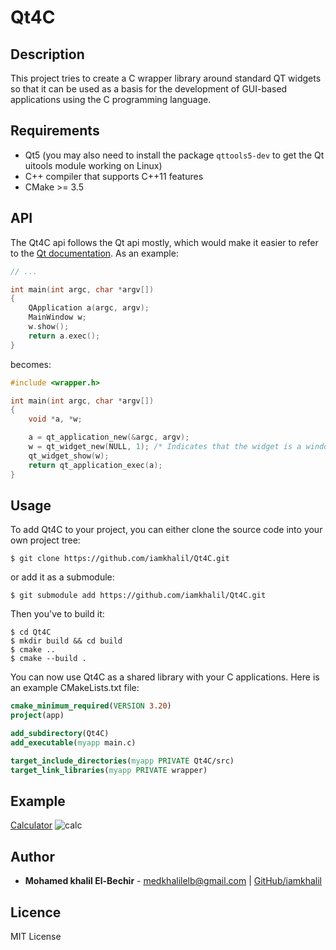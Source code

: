 # Qt4C

## Description
This project tries to create a C wrapper library around standard QT widgets so that it can be used as a basis for the development of GUI-based applications using the C programming language.

## Requirements
- Qt5 (you may also need to install the package `qttools5-dev` to get the Qt uitools module working on Linux)
- C++ compiler that supports C++11 features
- CMake >= 3.5

## API
The Qt4C api follows the Qt api mostly, which would make it easier to refer to the [Qt documentation](https://doc.qt.io/qt-5/qtwidgets-module.html). As an example:
```cpp
// ...

int main(int argc, char *argv[])
{
    QApplication a(argc, argv);
    MainWindow w;
    w.show();
    return a.exec();
}
```
becomes:
```c
#include <wrapper.h>

int main(int argc, char *argv[])
{
    void *a, *w;

    a = qt_application_new(&argc, argv);
    w = qt_widget_new(NULL, 1); /* Indicates that the widget is a window */
    qt_widget_show(w);
    return qt_application_exec(a);
}
```

## Usage
To add Qt4C to your project, you can either clone the source code into your own
project tree:
```shell
$ git clone https://github.com/iamkhalil/Qt4C.git
```
or add it as a submodule:
```shell
$ git submodule add https://github.com/iamkhalil/Qt4C.git
```
Then you've to build it:
```shell
$ cd Qt4C
$ mkdir build && cd build
$ cmake ..
$ cmake --build .
```
You can now use Qt4C as a shared library with your C applications.
Here is an example CMakeLists.txt file:
```cmake
cmake_minimum_required(VERSION 3.20)
project(app)

add_subdirectory(Qt4C)
add_executable(myapp main.c)

target_include_directories(myapp PRIVATE Qt4C/src)
target_link_libraries(myapp PRIVATE wrapper)
```
## Example
[Calculator](https://github.com/iamkhalil/Qt4C/blob/master/test/3-test.c)
![calc](https://i.imgur.com/K6arCVu.png)

## Author
- **Mohamed khalil El-Bechir** - [medkhalilelb@gmail.com](medkhalilelb@gmail.com) | [GitHub/iamkhalil](https://github.com/iamkhalil)
## Licence
MIT License
